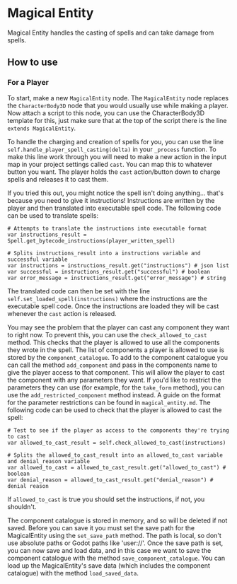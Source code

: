 # Magical Entity
Magical Entity handles the casting of spells and can take damage from spells.

## How to use
### For a Player
To start, make a new `MagicalEntity` node. The `MagicalEntity` node replaces the `CharacterBody3D` node that you would usually use while making a player. Now attach a script to this node, you can use the CharacterBody3D template for this, just make sure that at the top of the script there is the line `extends MagicalEntity`. 

To handle the charging and creation of spells for you, you can use the line `self.handle_player_spell_casting(delta)` in your `_process` function. To make this line work through you will need to make a new action in the input map in your project settings called `cast`. You can map this to whatever button you want. The player holds the `cast` action/button down to charge spells and releases it to cast them. 

If you tried this out, you might notice the spell isn't doing anything... that's because you need to give it instructions! Instructions are written by the player and then translated into executable spell code. The following code can be used to translate spells:

```
# Attempts to translate the instructions into executable format
var instructions_result = Spell.get_bytecode_instructions(player_written_spell)

# Splits instructions_result into a instructions variable and successful variable
var instructions = instructions_result.get("instructions") # json list
var successful = instructions_result.get("successful") # boolean
var error_message = instructions_result.get("error_message") # string
```

The translated code can then be set with the line `self.set_loaded_spell(instructions)` where the instructions are the executable spell code. Once the instructions are loaded they will be cast whenever the `cast` action is released.

You may see the problem that the player can cast any component they want to right now. To prevent this, you can use the `check_allowed_to_cast` method. This checks that the player is allowed to use all the components they wrote in the spell. The list of components a player is allowed to use is stored by the `component_catalogue`. To add to the component catalogue you can call the method `add_component` and pass in the components name to give the player access to that component. This will allow the player to cast the component with any parameters they want. If you'd like to restrict the parameters they can use (for example, for the `take_form` method), you can use the `add_restricted_component` method instead. A guide on the format for the parameter restrictions can be found in `magical_entity.md`. The following code can be used to check that the player is allowed to cast the spell:

```
# Test to see if the player as access to the components they're trying to cast
var allowed_to_cast_result = self.check_allowed_to_cast(instructions)

# Splits the allowed_to_cast_result into an allowed_to_cast variable and denial_reason variable
var allowed_to_cast = allowed_to_cast_result.get("allowed_to_cast") # boolean
var denial_reason = allowed_to_cast_result.get("denial_reason") # denial reason
```

If `allowed_to_cast` is true you should set the instructions, if not, you shouldn't.

The component catalogue is stored in memory, and so will be deleted if not saved. Before you can save it you must set the save path for the MagicalEntity using the `set_save_path` method. The path is local, so don't use absolute paths or Godot paths like 'user://'. Once the save path is set, you can now save and load data, and in this case we want to save the component catalogue with the method `save_component_catalogue`. You can load up the MagicalEntity's save data (which includes the component catalogue) with the method `load_saved_data`.